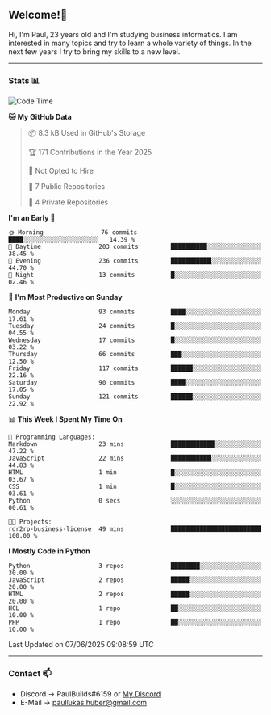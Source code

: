 ## Welcome!👋

Hi, I'm Paul, 23 years old and I'm studying business informatics. I am interested in many topics and try to learn a whole variety of things. In the next few years I try to bring my skills to a new level.

---
### Stats 📊

<!--START_SECTION:waka-->
![Code Time](http://img.shields.io/badge/Code%20Time-126%20hrs%2030%20mins-blue)

**🐱 My GitHub Data** 

> 📦 8.3 kB Used in GitHub's Storage 
 > 
> 🏆 171 Contributions in the Year 2025
 > 
> 🚫 Not Opted to Hire
 > 
> 📜 7 Public Repositories 
 > 
> 🔑 4 Private Repositories 
 > 
**I'm an Early 🐤** 

```text
🌞 Morning                76 commits          ████░░░░░░░░░░░░░░░░░░░░░   14.39 % 
🌆 Daytime                203 commits         ██████████░░░░░░░░░░░░░░░   38.45 % 
🌃 Evening                236 commits         ███████████░░░░░░░░░░░░░░   44.70 % 
🌙 Night                  13 commits          █░░░░░░░░░░░░░░░░░░░░░░░░   02.46 % 
```
📅 **I'm Most Productive on Sunday** 

```text
Monday                   93 commits          ████░░░░░░░░░░░░░░░░░░░░░   17.61 % 
Tuesday                  24 commits          █░░░░░░░░░░░░░░░░░░░░░░░░   04.55 % 
Wednesday                17 commits          █░░░░░░░░░░░░░░░░░░░░░░░░   03.22 % 
Thursday                 66 commits          ███░░░░░░░░░░░░░░░░░░░░░░   12.50 % 
Friday                   117 commits         ██████░░░░░░░░░░░░░░░░░░░   22.16 % 
Saturday                 90 commits          ████░░░░░░░░░░░░░░░░░░░░░   17.05 % 
Sunday                   121 commits         ██████░░░░░░░░░░░░░░░░░░░   22.92 % 
```


📊 **This Week I Spent My Time On** 

```text
💬 Programming Languages: 
Markdown                 23 mins             ████████████░░░░░░░░░░░░░   47.22 % 
JavaScript               22 mins             ███████████░░░░░░░░░░░░░░   44.83 % 
HTML                     1 min               █░░░░░░░░░░░░░░░░░░░░░░░░   03.67 % 
CSS                      1 min               █░░░░░░░░░░░░░░░░░░░░░░░░   03.61 % 
Python                   0 secs              ░░░░░░░░░░░░░░░░░░░░░░░░░   00.61 % 

🐱‍💻 Projects: 
rdr2rp-business-license  49 mins             █████████████████████████   100.00 % 
```

**I Mostly Code in Python** 

```text
Python                   3 repos             ████████░░░░░░░░░░░░░░░░░   30.00 % 
JavaScript               2 repos             █████░░░░░░░░░░░░░░░░░░░░   20.00 % 
HTML                     2 repos             █████░░░░░░░░░░░░░░░░░░░░   20.00 % 
HCL                      1 repo              ██░░░░░░░░░░░░░░░░░░░░░░░   10.00 % 
PHP                      1 repo              ██░░░░░░░░░░░░░░░░░░░░░░░   10.00 % 
```




 Last Updated on 07/06/2025 09:08:59 UTC
<!--END_SECTION:waka-->

---
### Contact 📫

* Discord -> PaulBuilds#6159 or [My Discord](https://discord.gg/7kq6UnB)
* E-Mail -> paullukas.huber@gmail.com
